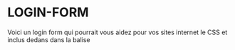 # LOGIN-FORM
Voici un login form qui pourrait vous aidez pour vos sites internet le CSS et inclus dedans dans la balise <style>
